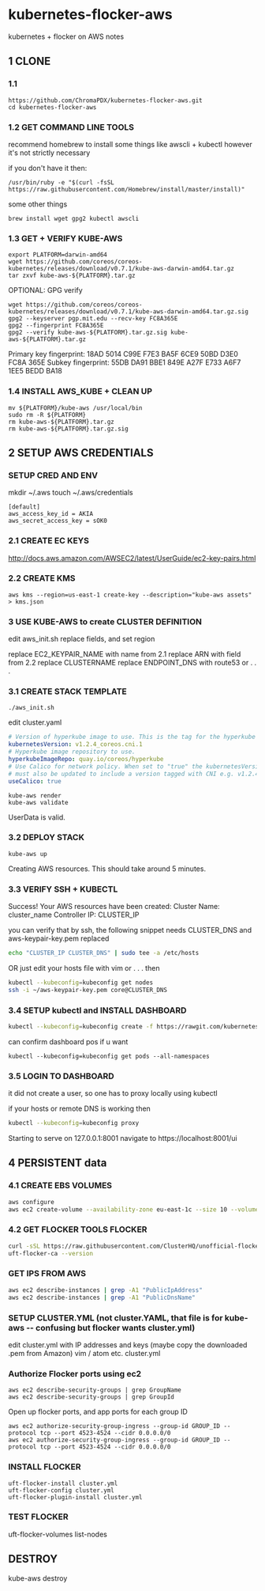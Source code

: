 # kubernetes-flocker-aws

kubernetes + flocker on AWS notes

## 1 CLONE

### 1.1

```
https://github.com/ChromaPDX/kubernetes-flocker-aws.git
cd kubernetes-flocker-aws
```

### 1.2 GET COMMAND LINE TOOLS

recommend homebrew to install some things like awscli + kubectl however it's not strictly necessary

if you don't have it then:
```
/usr/bin/ruby -e "$(curl -fsSL https://raw.githubusercontent.com/Homebrew/install/master/install)"
```

some other things

```
brew install wget gpg2 kubectl awscli
```

### 1.3 GET + VERIFY KUBE-AWS

```
export PLATFORM=darwin-amd64
wget https://github.com/coreos/coreos-kubernetes/releases/download/v0.7.1/kube-aws-darwin-amd64.tar.gz
tar zxvf kube-aws-${PLATFORM}.tar.gz
```

OPTIONAL: GPG verify

```
wget https://github.com/coreos/coreos-kubernetes/releases/download/v0.7.1/kube-aws-darwin-amd64.tar.gz.sig
gpg2 --keyserver pgp.mit.edu --recv-key FC8A365E
gpg2 --fingerprint FC8A365E
gpg2 --verify kube-aws-${PLATFORM}.tar.gz.sig kube-aws-${PLATFORM}.tar.gz
```

Primary key fingerprint: 18AD 5014 C99E F7E3 BA5F  6CE9 50BD D3E0 FC8A 365E
     Subkey fingerprint: 55DB DA91 BBE1 849E A27F  E733 A6F7 1EE5 BEDD BA18

### 1.4 INSTALL AWS_KUBE + CLEAN UP
```
mv ${PLATFORM}/kube-aws /usr/local/bin
sudo rm -R ${PLATFORM}
rm kube-aws-${PLATFORM}.tar.gz
rm kube-aws-${PLATFORM}.tar.gz.sig
```

## 2 SETUP AWS CREDENTIALS

### SETUP CRED AND ENV

mkdir ~/.aws
touch ~/.aws/credentials

```
[default]
aws_access_key_id = AKIA
aws_secret_access_key = sOK0
```

### 2.1 CREATE EC KEYS

http://docs.aws.amazon.com/AWSEC2/latest/UserGuide/ec2-key-pairs.html

### 2.2 CREATE KMS

```
aws kms --region=us-east-1 create-key --description="kube-aws assets" > kms.json
```

### 3 USE KUBE-AWS to create CLUSTER DEFINITION

edit aws_init.sh replace fields, and set region

replace EC2_KEYPAIR_NAME with name from 2.1
replace ARN with field from 2.2
replace CLUSTERNAME
replace ENDPOINT_DNS with route53 or . . .

### 3.1 CREATE STACK TEMPLATE

```
./aws_init.sh
```

edit cluster.yaml

```yml
# Version of hyperkube image to use. This is the tag for the hyperkube image repository.
kubernetesVersion: v1.2.4_coreos.cni.1
# Hyperkube image repository to use.
hyperkubeImageRepo: quay.io/coreos/hyperkube
# Use Calico for network policy. When set to "true" the kubernetesVersion (above)
# must also be updated to include a version tagged with CNI e.g. v1.2.4_coreos.cni.1
useCalico: true
```

```
kube-aws render
kube-aws validate
```
UserData is valid.

### 3.2 DEPLOY STACK

```
kube-aws up
```

Creating AWS resources. This should take around 5 minutes.

### 3.3 VERIFY SSH + KUBECTL

Success! Your AWS resources have been created:
Cluster Name: cluster_name
Controller IP:	CLUSTER_IP

you can verify that by ssh, the following snippet needs CLUSTER_DNS and aws-keypair-key.pem replaced
```sh
echo "CLUSTER_IP CLUSTER_DNS" | sudo tee -a /etc/hosts
```

OR just edit your hosts file with vim or . . . then

```sh
kubectl --kubeconfig=kubeconfig get nodes
ssh -i ~/aws-keypair-key.pem core@CLUSTER_DNS
```

### 3.4 SETUP kubectl and INSTALL DASHBOARD

```sh
kubectl --kubeconfig=kubeconfig create -f https://rawgit.com/kubernetes/dashboard/master/src/deploy/kubernetes-dashboard.yaml
```

can confirm dashboard pos if u want

```
kubectl --kubeconfig=kubeconfig get pods --all-namespaces
```

### 3.5 LOGIN TO DASHBOARD

it did not create a user, so one has to proxy locally using kubectl

if your hosts or remote DNS is working then
```sh
kubectl --kubeconfig=kubeconfig proxy
```

Starting to serve on 127.0.0.1:8001
navigate to https://localhost:8001/ui

## 4 PERSISTENT data

### 4.1 CREATE EBS VOLUMES

```sh
aws configure
aws ec2 create-volume --availability-zone eu-east-1c --size 10 --volume-type gp2
```

### 4.2 GET FLOCKER TOOLS FLOCKER

```sh
curl -sSL https://raw.githubusercontent.com/ClusterHQ/unofficial-flocker-tools/master/go.sh | sh
uft-flocker-ca --version
```

### GET IPS FROM AWS

```sh
aws ec2 describe-instances | grep -A1 "PublicIpAddress"
aws ec2 describe-instances | grep -A1 "PublicDnsName"
```

### SETUP CLUSTER.YML (not cluster.YAML, that file is for kube-aws -- confusing but flocker wants cluster.yml)

edit cluster.yml with IP addresses and keys (maybe copy the downloaded .pem from Amazon)
vim / atom etc. cluster.yml

### Authorize Flocker ports using ec2

```
aws ec2 describe-security-groups | grep GroupName
aws ec2 describe-security-groups | grep GroupId
```
Open up flocker ports, and app ports for each group ID
```
aws ec2 authorize-security-group-ingress --group-id GROUP_ID --protocol tcp --port 4523-4524 --cidr 0.0.0.0/0
aws ec2 authorize-security-group-ingress --group-id GROUP_ID --protocol tcp --port 4523-4524 --cidr 0.0.0.0/0
```

### INSTALL FLOCKER

```
uft-flocker-install cluster.yml
uft-flocker-config cluster.yml
uft-flocker-plugin-install cluster.yml
```

### TEST FLOCKER

uft-flocker-volumes list-nodes

## DESTROY

kube-aws destroy
